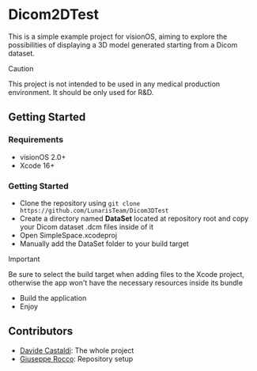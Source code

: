 # Dicom2DTest
This is a simple example project for visionOS, aiming to explore the possibilities of displaying a 3D model generated starting from a Dicom dataset.

> [!CAUTION]
> This project is not intended to be used in any medical production environment. It should be only used for R&D.

## Getting Started
### Requirements
- visionOS 2.0+
- Xcode 16+

### Getting Started
- Clone the repository using ```git clone https://github.com/LunarisTeam/Dicom3DTest```
- Create a directory named <strong>DataSet</strong> located at repository root and copy your Dicom dataset .dcm files inside of it
- Open SimpleSpace.xcodeproj
- Manually add the DataSet folder to your build target

> [!IMPORTANT]
> Be sure to select the build target when adding files to the Xcode project, otherwise the app won't have the necessary resources inside its bundle

- Build the application
- Enjoy

## Contributors
- [Davide Castaldi](https://github.com/Dave-Ed-Cast): The whole project
- [Giuseppe Rocco](https://github.com/iOmega8561): Repository setup
